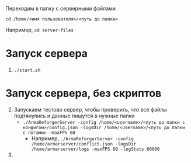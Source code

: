 Переходим в папку с серверными файлами

`cd /home/<имя пользователя>/<путь до папки>`

Например, `cd server-files`

# Запуск сервера
1. `./start.sh`

# Запуск сервера, без скриптов
2. Запускаем тестово сервер, чтобы проверить, что все файлы подтянулись и данные пишутся в нужные папки
    - `./ArmaReforgerServer -config /home/<username>/<путь до папки с конфигом>/config.json -logsDir /home/<username>/<путь до папки с логами> -maxFPS 60`
       - Например, `./ArmaReforgerServer -config /home/armarserver/conflict.json -logsDir /home/armarserver/logs -maxFPS 60 -logStats 60000`
3. 
